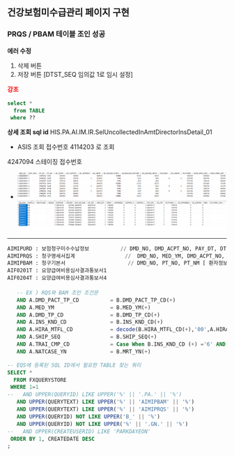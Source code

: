  
## 건강보험미수급관리 페이지 구현 

### PRQS / PBAM 테이블 조인 성공 

**에러 수정**

1. 삭제 버튼 
2. 저장 버튼 [DTST_SEQ 임의값 1로 임시 설정]

<strong style="color:red">강조</strong>

```sql
select *
  from TABLE 
 where ??
```

**상세 조회 sql id**
  HIS.PA.AI.IM.IR.SelUncollectedInAmtDirectorInsDetail_01

- ASIS 조회 접수번호 4114203 로 조회 


4247094 스테이징 접수번호 
- ![alt text](image.png)
  ![alt text](image-1.png)


-------------------------------------------------------


```SQL
AIMIPURD : 보험청구미수수납정보          // DMD_NO, DMD_ACPT_NO, PAY_DT, DTST_SEQ
AIMIPRQS : 청구명세서집계                //  DMD_NO, MED_YM, DMD_ACPT_NO, 
AIMIPBAM : 청구기본서                    // DMD_NO, PT_NO, PT_NM [ 환자정보 ]
AIF0201T : 요양급여비용심사결과통보서1
AIF0204T : 요양급여비용심사결과통보서4 

   -- EX ) RQS와 BAM 조인 조건문  
   AND A.DMD_PACT_TP_CD          = B.DMD_PACT_TP_CD(+)
   AND A.MED_YM                  = B.MED_YM(+)
   AND A.DMD_TP_CD               = B.DMD_TP_CD(+)
   AND A.INS_KND_CD              = B.INS_KND_CD(+)
   AND A.HIRA_MTFL_CD            = decode(B.HIRA_MTFL_CD(+),'00',A.HIRA_MTFL_CD,B.HIRA_MTFL_CD(+))  --자보는 aimipbam 과 aimiprqs가 다름
   AND A.SHIP_SEQ                = B.SHIP_SEQ(+)
   AND A.TRAI_CMP_CD             = Case When B.INS_KND_CD (+) ='6' AND B.TRAI_CMP_CD (+) ='00' Then A.TRAI_CMP_CD ELSE B.TRAI_CMP_CD (+) END -- 자보보험회사통합청구
   AND A.NATCASE_YN              = B.MRT_YN(+)                            -- 2024.04.09 추가

```


```SQL 
-- EQS에 등록된 SQL ID에서 필요한 TABLE 찾는 쿼리
SELECT *
  FROM FXQUERYSTORE
 WHERE 1=1
--   AND UPPER(QUERYID) LIKE UPPER('%' || '.PA.' || '%')
   AND UPPER(QUERYTEXT) LIKE UPPER('%' || 'AIMIPBAM' || '%')
   AND UPPER(QUERYTEXT) LIKE UPPER('%' || 'AIMIPRQS' || '%')
   AND UPPER(QUERYID) NOT LIKE UPPER('B_' || '%')
   AND UPPER(QUERYID) NOT LIKE UPPER('%' || '.GN.' || '%')
--   AND UPPER(CREATEUSERID) LIKE 'PARKDAYEON'
 ORDER BY 1, CREATEDATE DESC
;
```


